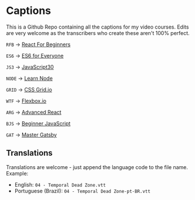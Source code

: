 # Captions

This is a Github Repo containing all the captions for my video courses. Edits are very welcome as the transcribers who create these aren't 100% perfect.

`RFB` → [React For Beginners](https://ReactForBeginners.com)

`ES6` → [ES6 for Everyone](https://ES6.io)

`JS3` → [JavaScript30](https://JavaScript30.com)

`NODE` → [Learn Node](https://LearnNode.com)

`GRID` → [CSS Grid.io](https://CSSGrid.io)

`WTF` → [Flexbox.io](https://flexbox.io)

`ARG` → [Advanced React](https://AdvancedReact.com)

`BJS` → [Beginner JavaScript](https://BeginnerJavaScript.com)

`GAT` → [Master Gatsby](https://MasterGatsby.com)


## Translations
Translations are welcome - just append the language code to the file name. Example:

* English: `04 - Temporal Dead Zone.vtt`
* Portuguese (Brazil): `04 - Temporal Dead Zone-pt-BR.vtt`
